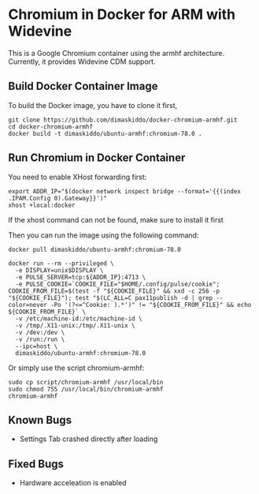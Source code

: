 # Chromium in Docker for ARM with Widevine
This is a Google Chromium container using the armhf architecture.
Currently, it provides Widevine CDM support.


## Build Docker Container Image
To build the Docker image, you have to clone it first,
```
git clone https://github.com/dimaskiddo/docker-chromium-armhf.git
cd docker-chromium-armhf
docker build -t dimaskiddo/ubuntu-armhf:chromium-78.0 .
```


## Run Chromium in Docker Container
You need to enable XHost forwarding first:
```
export ADDR_IP="$(docker network inspect bridge --format='{{(index .IPAM.Config 0).Gateway}}')"
xhost +local:docker
```
If the xhost command can not be found, make sure to install it first

Then you can run the image using the following command:
```
docker pull dimaskiddo/ubuntu-armhf:chromium-78.0

docker run --rm --privileged \
  -e DISPLAY=unix$DISPLAY \
  -e PULSE_SERVER=tcp:${ADDR_IP}:4713 \
  -e PULSE_COOKIE=`COOKIE_FILE="$HOME/.config/pulse/cookie"; COOKIE_FROM_FILE=$(test -f "${COOKIE_FILE}" && xxd -c 256 -p "${COOKIE_FILE}"); test "$(LC_ALL=C pax11publish -d | grep --color=never -Po '(?<=^Cookie: ).*')" != "${COOKIE_FROM_FILE}" && echo ${COOKIE_FROM_FILE}` \
  -v /etc/machine-id:/etc/machine-id \
  -v /tmp/.X11-unix:/tmp/.X11-unix \
  -v /dev:/dev \
  -v /run:/run \
  --ipc=host \
  dimaskiddo/ubuntu-armhf:chromium-78.0
```

Or simply use the script chromium-armhf:
```
sudo cp script/chromium-armhf /usr/local/bin
sudo chmod 755 /usr/local/bin/chromium-armhf
chromium-armhf
```


## Known Bugs
- Settings Tab crashed directly after loading


## Fixed Bugs
- Hardware acceleation is enabled

